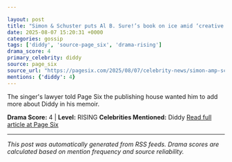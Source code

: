 ```yaml
---

layout: post
title: "Simon & Schuster puts Al B. Sure!’s book on ice amid ‘creative differences’ over Diddy""
date: 2025-08-07 15:20:31 +0000
categories: gossip
tags: ['diddy', 'source-page_six', 'drama-rising']
drama_score: 4
primary_celebrity: diddy
source: page_six
source_url: "https://pagesix.com/2025/08/07/celebrity-news/simon-amp-schuster-puts-al-b-sures-book-on-ice-amid-creative-differences-over-diddy/""
mentions: {'diddy': 4}
---
```


The singer's lawyer told Page Six the publishing house wanted him to add more about Diddy in his memoir.

**Drama Score:** 4 | **Level:** RISING **Celebrities Mentioned:** Diddy [Read full article at Page Six](https://pagesix.com/2025/08/07/celebrity-news/simon-amp-schuster-puts-al-b-sures-book-on-ice-amid-creative-differences-over-diddy/)

---

*This post was automatically generated from RSS feeds. Drama scores are calculated based on mention frequency and source reliability.*